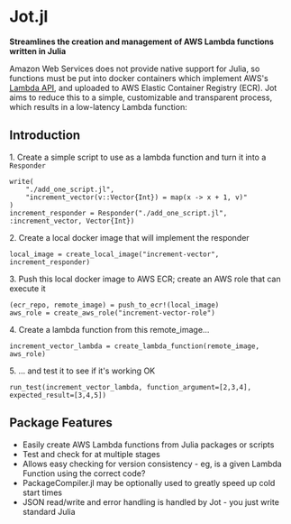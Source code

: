 # Jot.jl

**Streamlines the creation and management of AWS Lambda functions written in Julia**

Amazon Web Services does not provide native support for Julia, so functions must be put into docker containers which implement AWS's [Lambda API](https://docs.aws.amazon.com/lambda/latest/dg/runtimes-api.html), and uploaded to AWS Elastic Container Registry (ECR). Jot aims to reduce this to a simple, customizable and transparent process, which results in a low-latency Lambda function:

## Introduction
1\. Create a simple script to use as a lambda function and turn it into a `Responder`
```
write(
    "./add_one_script.jl", 
    "increment_vector(v::Vector{Int}) = map(x -> x + 1, v)"
) 
increment_responder = Responder("./add_one_script.jl", :increment_vector, Vector{Int})
```

2\. Create a local docker image that will implement the responder
```
local_image = create_local_image("increment-vector", increment_responder)
```

3\. Push this local docker image to AWS ECR; create an AWS role that can execute it
```
(ecr_repo, remote_image) = push_to_ecr!(local_image)
aws_role = create_aws_role("increment-vector-role")
```
 
4\. Create a lambda function from this remote_image... 
```
increment_vector_lambda = create_lambda_function(remote_image, aws_role)
```

5\. ... and test it to see if it's working OK
```
run_test(increment_vector_lambda, function_argument=[2,3,4], expected_result=[3,4,5])
```

## Package Features
- Easily create AWS Lambda functions from Julia packages or scripts
- Test and check for at multiple stages
- Allows easy checking for version consistency - eg, is a given Lambda Function using the correct code?
- PackageCompiler.jl may be optionally used to greatly speed up cold start times
- JSON read/write and error handling is handled by Jot - you just write standard Julia 

